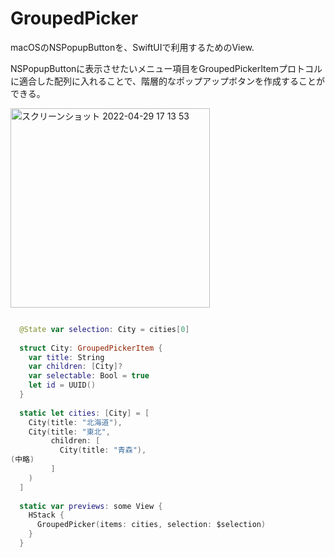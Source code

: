 # GroupedPicker

macOSのNSPopupButtonを、SwiftUIで利用するためのView.

NSPopupButtonに表示させたいメニュー項目をGroupedPickerItemプロトコルに適合した配列に入れることで、階層的なポップアップボタンを作成することができる。

<img width="319" alt="スクリーンショット 2022-04-29 17 13 53" src="https://user-images.githubusercontent.com/34973981/165907980-5c708193-787c-41a7-b60a-7508233284b2.png">

```swift

  @State var selection: City = cities[0]
  
  struct City: GroupedPickerItem {
    var title: String
    var children: [City]?
    var selectable: Bool = true
    let id = UUID()
  }
  
  static let cities: [City] = [
    City(title: "北海道"),
    City(title: "東北",
         children: [
           City(title: "青森"),
(中略)
         ]
    )
  ]
    
  static var previews: some View {
    HStack {
      GroupedPicker(items: cities, selection: $selection)
    }
  }
  ```

